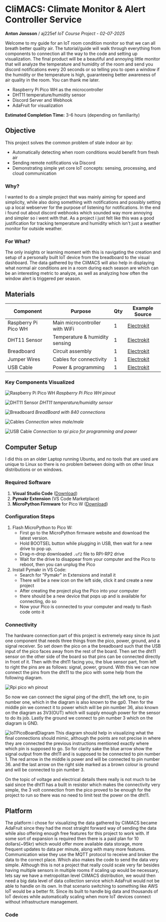 # CliMACS: Climate Monitor & Alert Controller Service

**Anton Jonsson** / aj225ef
*IoT Course Project - 02-07-2025*

Welcome to my guide for an IoT room condition monitor so that we can all breath better quality air. The tutorial/guide will walk through everything from components to connection all the way to the code and setting up visualization. The final product will be a beautiful and annoying little monitor that will analyze the temperature and humidity of the room and send you discord notifications every 20 seconds or so telling you to open a window if the humidity or the temperature is high, guaranteeing better awareness of air quality in the room. You can thank me later.

- Raspberry Pi Pico WH as the microcontroller
- DHT11 temperature/humidity sensor
- Discord Server and Webhook
- AdaFruit for visualization

**Estimated Completion Time:** 3-6 hours (depending on familiarity)

## Objective
This project solves the common problem of stale indoor air by:
- Automatically detecting when room conditions would benefit from fresh air
- Sending remote notifications via Discord
- Demonstrating simple yet core IoT concepts: sensing, processing, and cloud communication

### Why?
I wanted to do a simple project that was mainly aiming for speed and simplicity, while also doing something with notifications and possibly setting up a local webserver for the purpose of listening for notifications. In the end i found out about discord webhooks which sounded way more annoying and simpler so i went with that. As a project i just felt like this was a good justification for tracking temperature and humidity which isn't just a weather monitor for outside weather. 

### For What?
The only insights or learning moment with this is navigating the creation and setup of a personally built IoT device from the breadboard to the visual dashboard. The data gathered by the CliMACS will also help in displaying what normal air conditions are in a room during each season are which can be an interesting metric to analyze, as well as analyzing how often the window alert is triggered per season.


## Materials
| Component | Purpose | Qty | Example Source |
|-----------|---------|-----|---------------|
| Raspberry Pi Pico WH | Main microcontroller with WiFi | 1 | [Electrokit](https://www.electrokit.com/raspberry-pi-pico-wh) |
| DHT11 Sensor | Temperature & humidity sensing | 1 | [Electrokit](https://www.electrokit.com/digital-temperatur-och-fuktsensor-dht11) |
| Breadboard | Circuit assembly | 1  | [Electrokit](https://www.electrokit.com/kopplingsdack-840-anslutningar) |
| Jumper Wires | Cables for connectivity | 1  | [Electrokit](https://www.electrokit.com/labbsladd-20-pin-15cm-hane/hane) |
| USB Cable | Power & programming | 1 | [Electrokit](https://www.electrokit.com/usb-kabel-a-hane-micro-b-5p-hane-vinklad-1.8m) |

### Key Components Visualized
![Raspberry Pi Pico WH](https://www.electrokit.com/resource/u1sX/ZiO/SY7Lfudpmbg/product/41019/41019114/PICO-WH-HERO.jpg)
*Raspberry Pi Pico WH pinout*

![DHT11 Sensor](https://www.electrokit.com/upload/product/41015/41015728/41015728.jpg)
*DHT11 temperature/humidity sensor*

![Breadboard](https://www.electrokit.com/upload/product/10160/10160840/10160840.jpg)
*BreadBoard with 840 connections*

![Cables](https://www.electrokit.com/upload/product/41012/41012909/41012909.jpg)
*Connection wires male/male*

![USB Cable](https://www.electrokit.com/resource/u4QP/eca/sv06sUBR5Lm/product/41016/41016993/41016993.jpg)
*Connection to rpi pico for programming and power*

## Computer Setup
I did this on an older Laptop running Ubuntu, and no tools that are used are unique to Linux so there is no problem between doing with on other linux distributions or on windows.
### Required Software
1. **Visual Studio Code** ([Download](https://code.visualstudio.com/))
2. **Pymakr Extension** (VS Code Marketplace)
3. **MicroPython Firmware** for Pico W ([Download](https://micropython.org/download/rp2-pico-w/))

### Configuration Steps
1. Flash MicroPython to Pico W:
   - First go to the MicroPython firmware website and download the latest version.
   - Hold BOOTSEL button while plugging in USB, then wait for a new drive to pop up.
   - Drag-n-drop downloaded `.uf2` file to RPI-RP2 drive
   - Wait for the drive to disappear from your computer and the Pico to reboot, then you can unplug the Pico
2. Install Pymakr in VS Code:
   - Search for "Pymakr" in Extensions and install it
   - There will be a new icon on the left side, click it and create a new project
   - After creating the project plug the Pico into your computer
   - there should be a new device that pops up and is available for connecting, do so
   - Now your Pico is connected to your computer and ready to flash code onto it

### Connectivity
The hardware connection part of this project is extremely easy since its just one component that needs three things from the pico, power, ground, and a signal receiver. So set down the pico on a the breadboard such that the USB input of the pico faces away from the rest of the board. Then set the dht11 sensor on the other side of the board so that pins can be connected directly in front of it. Then with the dht11 facing you, the blue sensor part, from left to right the pins are as follows: signal, power, ground. With this we can now connect the pins from the dht11 to the pico with some help from the following diagram. 

![Rpi pico wh pinout](https://diyprojectslabs.com/wp-content/uploads/2022/10/Raspberry_pi_pico_w_pinout.png)

So now we can connect the signal ping of the dht11, the left one, to pin number one, which in the diagram is also known to the gp0. Then for the middle pin we connect it to power which will be pin number 36, also known on the diagram as 3V3(OUT) which will supply enough power for the sensor to do its job. Lastly the ground we connect to pin number 3 which on the diagram is GND.

![IoTPicoBoardDiagram](https://hackmd.io/_uploads/BJBOc-EHgx.png)
This diagram should help in visualizing what the final connections should mimic, although the points are not precise in where they are connected the previous instructions mentioned exactly where which pin is supposed to go. So for clarity sake the blue arrow show the signal output from the dht11 and is supposed to be connected to pin number 1. The red arrow in the middle is power and will be connected to pin number 36. and the last arrow on the right side marked as a brown colour is ground and will be connected to pin number 3.

On the topic of voltage and electrical details there really is not much to be said since the dht11 has a built in resistor which makes the connectivity very simple, the 3 volt connection from the pico proved to be enough for the project to run so there was no need to limit test the power on the dht11.

## Platform
The platform i chose for visualizing the data gathered by CliMACS became AdaFruit since they had the most straight forward way of sending the data while also offering enough free features for this project to work with. If some sort of expansion is required then there is a paid plan for 10 dollars(~95kr) which would offer more available data storage, more frequent updates to data per minute, along with many more features. Communication wise they use the MQTT protocol to receive and broker the data to the correct place. Which also makes the code to send the data very simple. Although this is not a project that really could scale very far besides having multiple sensors in multiple rooms if scaling up would be necessary, lets say we have a metropolitan level CliMACS distribution, we would then need a big data level of data collection service which AdaFruit would not be able to handle on its own. In that scenario switching to something like AWS IoT would be a better fit. Since its built to handle big data and thousands of IoT devices while automatically scaling when more IoT devices connect without infrastructure management. 

### Code
